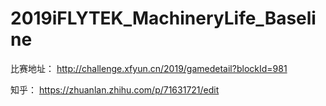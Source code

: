 # 2019iFLYTEK_MachineryLife_Baseline

比赛地址：
http://challenge.xfyun.cn/2019/gamedetail?blockId=981

知乎：
https://zhuanlan.zhihu.com/p/71631721/edit
